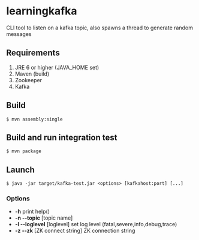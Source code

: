# learningkafka
CLI tool to listen on a kafka topic, also spawns a thread to generate random messages

## Requirements
1. JRE 6 or higher (JAVA_HOME set)
2. Maven (build)
4. Zookeeper
3. Kafka

## Build
`$ mvn assembly:single`

## Build and run integration test
`$ mvn package`

## Launch 
`$ java -jar target/kafka-test.jar <options> [kafkahost:port] [...]`  


### Options
- **-h** print help()
- **-n --topic** [topic name]
- **-l --loglevel** [loglevel] set log level (fatal,severe,info,debug,trace)
- **-z --zk** [ZK connect string] ZK connection string
